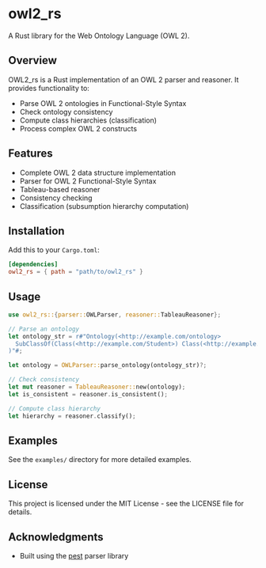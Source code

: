 # owl2_rs

A Rust library for the Web Ontology Language (OWL 2).

## Overview

OWL2_rs is a Rust implementation of an OWL 2 parser and reasoner. It provides functionality to:

- Parse OWL 2 ontologies in Functional-Style Syntax
- Check ontology consistency
- Compute class hierarchies (classification)
- Process complex OWL 2 constructs

## Features

- Complete OWL 2 data structure implementation
- Parser for OWL 2 Functional-Style Syntax
- Tableau-based reasoner
- Consistency checking
- Classification (subsumption hierarchy computation)

## Installation

Add this to your `Cargo.toml`:

```toml
[dependencies]
owl2_rs = { path = "path/to/owl2_rs" }
```

## Usage

```rust
use owl2_rs::{parser::OWLParser, reasoner::TableauReasoner};

// Parse an ontology
let ontology_str = r#"Ontology(<http://example.com/ontology>
  SubClassOf(Class(<http://example.com/Student>) Class(<http://example.com/Person>))
)"#;

let ontology = OWLParser::parse_ontology(ontology_str)?;

// Check consistency
let mut reasoner = TableauReasoner::new(ontology);
let is_consistent = reasoner.is_consistent();

// Compute class hierarchy
let hierarchy = reasoner.classify();
```

## Examples

See the `examples/` directory for more detailed examples.

## License

This project is licensed under the MIT License - see the LICENSE file for details.

## Acknowledgments

- Built using the [pest](https://pest.rs/) parser library